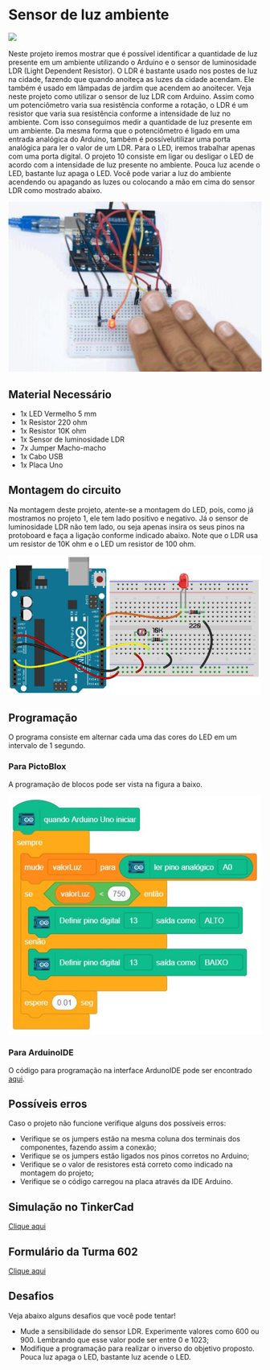 # Sensor de luz ambiente

<div style="display: inline_block">
  <img src="https://img.shields.io/badge/Arduino-Uno-blue">
</div>

Neste projeto iremos mostrar que é possível identificar a quantidade de luz presente em um ambiente utilizando o Arduino e o sensor de luminosidade LDR (Light Dependent Resistor). O LDR é bastante usado nos postes de luz na cidade, fazendo que quando anoiteça as luzes da cidade acendam. Ele também é usado em lâmpadas de jardim que acendem ao anoitecer. Veja neste projeto como utilizar o sensor de luz LDR com Arduino.
Assim como um potenciômetro varia sua resistência conforme a rotação, o LDR é um resistor que varia sua
resistência conforme a intensidade de luz no ambiente. Com isso conseguimos medir a quantidade de luz presente
em um ambiente.
Da mesma forma que o potenciômetro é ligado em uma entrada analógica do Arduino, também é possívelutilizar uma porta analógica para ler o valor de um LDR. Para o LED, iremos trabalhar apenas com uma porta digital. O projeto 10 consiste em ligar ou desligar o LED de acordo com a intensidade de luz presente no ambiente. Pouca luz acende o LED, bastante luz apaga o LED. Você pode variar a luz do ambiente acendendo ou apagando as luzes ou colocando a mão em cima do sensor LDR como mostrado abaixo.

![LEDblink](img/im1.png)

## Material Necessário

- 1x LED Vermelho 5 mm
- 1x Resistor 220 ohm
- 1x Resistor 10K ohm
- 1x Sensor de luminosidade LDR
- 7x Jumper Macho-macho
- 1x Cabo USB
- 1x Placa Uno

## Montagem do circuito

Na montagem deste projeto, atente-se a montagem do LED, pois, como já mostramos no projeto 1, ele tem lado positivo e negativo. Já o sensor de luminosidade LDR não tem lado, ou seja apenas insira os seus pinos na protoboard e faça a ligação conforme indicado abaixo. Note que o LDR usa um resistor de 10K ohm e o LED um resistor de 100 ohm.

![montageExample](img/im2.png)

## Programação

O programa consiste em alternar cada uma das cores do LED em um intervalo de 1 segundo.

### Para PictoBlox

A programação de blocos pode ser vista na figura a baixo.

![main](PictoBlox/main.png)

### Para ArduinoIDE

O código para programação na interface ArdunoIDE pode ser encontrado [aqui](ArduinoIDE/ArduinoIDE.cpp).

## Possíveis erros

Caso o projeto não funcione verifique alguns dos possíveis erros:

- Verifique se os jumpers estão na mesma coluna dos terminais dos componentes, fazendo assim a conexão;
- Verifique se os jumpers estão ligados nos pinos corretos no Arduino;
- Verifique se o valor de resistores está correto como indicado na montagem do projeto;
- Verifique se o código carregou na placa através da IDE Arduino.

## Simulação no TinkerCad

[Clique aqui](https://www.tinkercad.com/things/0Y83Xkimgp2-sizzling-elzing/editel?tenant=circuits)

## Formulário da Turma 602

[Clique aqui](https://forms.gle/Ve2gcCt1yGmon1SX6)

## Desafios

Veja abaixo alguns desafios que você pode tentar!

- Mude a sensibilidade do sensor LDR. Experimente valores como 600 ou 900. Lembrando que esse valor pode ser entre 0 e 1023;
- Modifique a programação para realizar o inverso do objetivo proposto. Pouca luz apaga o LED, bastante luz acende o LED.
